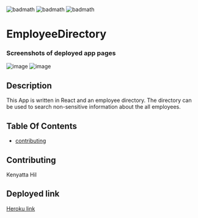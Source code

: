 
  ![badmath](https://img.shields.io/github/last-commit/kcjhill1234/EmployeeDirectory) ![badmath](https://img.shields.io/github/issues-pr/kcjhill1234/EmployeeDirectory) ![badmath](https://img.shields.io/github/languages/top/kcjhill1234/EmployeeDirectory)
# EmployeeDirectory

### Screenshots of deployed app pages
![image](https://user-images.githubusercontent.com/60640915/92417907-013a4700-f122-11ea-9992-952bfda13a93.png)
![image](https://user-images.githubusercontent.com/60640915/92417932-27f87d80-f122-11ea-9434-0a54483f45c7.png)


## Description

This App is written in React and an employee directory.  The directory can be used to search non-sensitive information about the all employees.  

## Table Of Contents

* [contributing](#contributing)


## Contributing

Kenyatta Hil

## Deployed link

[Heroku link](https://kcjhill1234.github.io/EmployeeDirectory/)